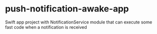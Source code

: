 # push-notification-awake-app
Swift app project with NotificationService module that can execute some fast code when a notification is received
